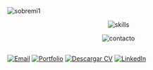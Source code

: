 ![sobremi1](https://github.com/paaolaola/paaolaola/assets/134562846/02328823-983e-4239-8f27-2d1d2ccfea87)

<div>
<div align="center">
      
![skills](https://github.com/paaolaola/paaolaola/assets/134562846/277b6313-8380-447a-9139-1c36228ffdcb)
</div>

<div align="center">
      
![contacto](https://github.com/paaolaola/paaolaola/assets/134562846/4ffa917f-738f-4ba9-aecc-67b90c3c15cd)
</div>


## 

[![Email](https://img.shields.io/badge/Email-545454?style=for-the-badge&logo=gmail&logoColor=red&labelColor=2f2f2f)](mailto:paolagonzalez.contacto@gmail.com)
[![Portfolio](https://img.shields.io/badge/Portfolio-c17ad5?style=for-the-badge&logoColor=white&labelColor=%23c17ad5)](https://paolagonzalez.netlify.app)
[![Descargar CV](https://img.shields.io/badge/Descargar_CV-white?style=for-the-badge&logo=google-drive&logoColor=blue&labelColor=%23ffbd59&color=f9c77c)](https://drive.google.com/file/d/1QwBFIWGGQGgibayLczp69Q0_O9YjuXpW/view)
[![LinkedIn](https://img.shields.io/badge/LinkedIn-509eff?style=for-the-badge&logo=linkedin&logoColor=white&labelColor=blue)](https://www.linkedin.com/in/paola-gonzalez-guzman/)




</div>








